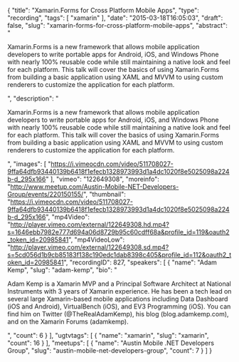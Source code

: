 {
  "title": "Xamarin.Forms for Cross Platform Mobile Apps",
  "type": "recording",
  "tags": [
    "xamarin"
  ],
  "date": "2015-03-18T16:05:03",
  "draft": false,
  "slug": "xamarin-forms-for-cross-platform-mobile-apps",
  "abstract": "<p>Xamarin.Forms is a new framework that allows mobile application developers to write portable apps for Android, iOS, and Windows Phone with nearly 100% reusable code while still maintaining a native look and feel for each platform. This talk will cover the basics of using Xamarin.Forms from building a basic application using XAML and MVVM to using custom renderers to customize the application for each platform. </p>",
  "description": "<p>Xamarin.Forms is a new framework that allows mobile application developers to write portable apps for Android, iOS, and Windows Phone with nearly 100% reusable code while still maintaining a native look and feel for each platform. This talk will cover the basics of using Xamarin.Forms from building a basic application using XAML and MVVM to using custom renderers to customize the application for each platform. </p>",
  "images": [
    "https://i.vimeocdn.com/video/511708027-9ffa64dfb93440139b6418f1efecb1328973993d1a4dc1020f8e5025098a224b-d_295x166"
  ],
  "vimeo": "122649308",
  "moreinfo": "http://www.meetup.com/Austin-Mobile-NET-Developers-Group/events/220150155/",
  "thumbnail": "https://i.vimeocdn.com/video/511708027-9ffa64dfb93440139b6418f1efecb1328973993d1a4dc1020f8e5025098a224b-d_295x166",
  "mp4Video": "http://player.vimeo.com/external/122649308.hd.mp4?s=1646ebb7982e777d694a06d8729b95c60cdff68a&profile_id=119&oauth2_token_id=20985841",
  "mp4VideoLow": "http://player.vimeo.com/external/122649308.sd.mp4?s=5cd056d1b9cb85183f138c190edc1dab8398c405&profile_id=112&oauth2_token_id=20985841",
  "recordingID": 827,
  "speakers": [
    {
      "name": "Adam Kemp",
      "slug": "adam-kemp",
      "bio": "<p>Adam Kemp is a Xamarin MVP and a Principal Software Architect at National Instruments with 3 years of Xamarin experience. He has been a tech lead on several large Xamarin-based mobile applications including Data Dashboard (iOS and Android), VirtualBench (iOS), and EV3 Programming (iOS). You can find him on Twitter (@TheRealAdamKemp), his blog (blog.adamkemp.com), and on the Xamarin Forums (adamkemp).</p>",
      "count": 6
    }
  ],
  "ugtvtags": [
    {
      "name": "xamarin",
      "slug": "xamarin",
      "count": 16
    }
  ],
  "meetups": [
    {
      "name": "Austin Mobile .NET Developers Group",
      "slug": "austin-mobile-net-developers-group",
      "count": 7
    }
  ]
}